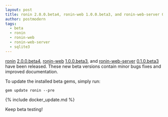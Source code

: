 ```yaml
---
layout: post
title: ronin 2.0.0.beta4, ronin-web 1.0.0.beta3, and ronin-web-server 0.1.0.beta3 released
author: postmodern
tags:
  - beta
  - ronin
  - ronin-web
  - ronin-web-server
  - sqlite3
---
```


[ronin][ronin] [2.0.0.beta4][ronin-2.0.0.beta4],
[ronin-web][ronin-web] [1.0.0.beta3][ronin-web-1.0.0.beta3], and
[ronin-web-server][ronin-web-server] [0.1.0.beta3][ronin-web-server-0.1.0.beta3]
have been released. These new beta versions contain minor bugs fixes and
improved documentation.

To update the installed beta gems, simply run:

```shell
gem update ronin --pre
```

{% include docker_update.md %}

Keep beta testing!

[ronin]: https://github.com/ronin-rb/ronin#readme
[ronin-web]: https://github.com/ronin-rb/ronin-web#readme
[ronin-web-server]: https://github.com/ronin-rb/ronin-web-server#readme

[ronin-2.0.0.beta4]: https://rubygems.org/gems/ronin/versions/2.0.0.beta4
[ronin-web-1.0.0.beta3]: https://rubygems.org/gems/ronin-web/versions/1.0.0.beta3
[ronin-web-server-0.1.0.beta3]: https://rubygems.org/gems/ronin-web-server/versions/0.1.0.beta3
